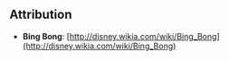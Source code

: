##  Attribution

* **Bing Bong**: [http://disney.wikia.com/wiki/Bing_Bong](http://disney.wikia.com/wiki/Bing_Bong)
